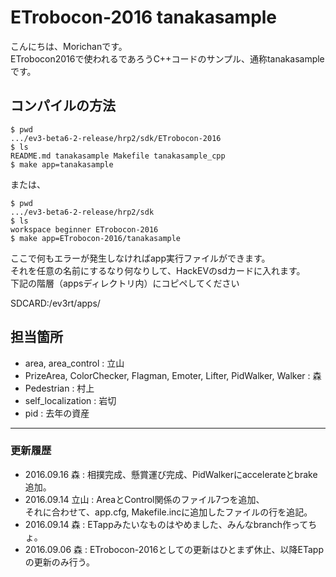 # ETrobocon-2016 tanakasample

こんにちは、Morichanです。  
ETrobocon2016で使われるであろうC++コードのサンプル、通称tanakasampleです。  

## コンパイルの方法

```
$ pwd  
.../ev3-beta6-2-release/hrp2/sdk/ETrobocon-2016  
$ ls  
README.md tanakasample Makefile tanakasample_cpp  
$ make app=tanakasample  
```
または、  

```
$ pwd  
.../ev3-beta6-2-release/hrp2/sdk  
$ ls  
workspace beginner ETrobocon-2016  
$ make app=ETrobocon-2016/tanakasample  
```
ここで何もエラーが発生しなければapp実行ファイルができます。  
それを任意の名前にするなり何なりして、HackEVのsdカードに入れます。  
下記の階層（appsディレクトリ内）にコピペしてください  

SDCARD:/ev3rt/apps/

## 担当箇所

* area, area_control : 立山
* PrizeArea, ColorChecker, Flagman, Emoter, Lifter, PidWalker, Walker : 森
* Pedestrian : 村上
* self_localization : 岩切
* pid : 去年の資産

***

### 更新履歴

* 2016.09.16 森 : 相撲完成、懸賞運び完成、PidWalkerにaccelerateとbrake追加。
* 2016.09.14 立山 : AreaとControl関係のファイル7つを追加、  
  	        それに合わせて、app.cfg, Makefile.incに追加したファイルの行を追記。
* 2016.09.14 森 : ETappみたいなものはやめました、みんなbranch作ってちょ。
* 2016.09.06 森 : ETrobocon-2016としての更新はひとまず休止、以降ETappの更新のみ行う。

